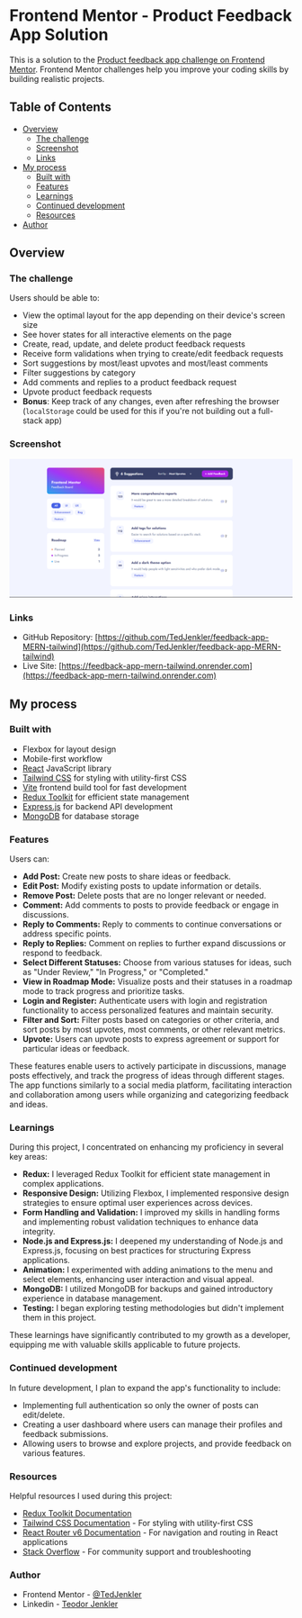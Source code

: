 # Frontend Mentor - Product Feedback App Solution

This is a solution to the [Product feedback app challenge on Frontend Mentor](https://www.frontendmentor.io/challenges/product-feedback-app-wbvUYqjR6). Frontend Mentor challenges help you improve your coding skills by building realistic projects.

## Table of Contents

- [Overview](#overview)
  - [The challenge](#the-challenge)
  - [Screenshot](#screenshot)
  - [Links](#links)
- [My process](#my-process)
  - [Built with](#built-with)
  - [Features](#features)
  - [Learnings](#learnings)
  - [Continued development](#continued-development)
  - [Resources](#resources)
- [Author](#author)

## Overview

### The challenge

Users should be able to:

- View the optimal layout for the app depending on their device's screen size
- See hover states for all interactive elements on the page
- Create, read, update, and delete product feedback requests
- Receive form validations when trying to create/edit feedback requests
- Sort suggestions by most/least upvotes and most/least comments
- Filter suggestions by category
- Add comments and replies to a product feedback request
- Upvote product feedback requests
- **Bonus**: Keep track of any changes, even after refreshing the browser (`localStorage` could be used for this if you're not building out a full-stack app)

### Screenshot

![Screenshot](./screenshot.png)

### Links

- GitHub Repository: [https://github.com/TedJenkler/feedback-app-MERN-tailwind](https://github.com/TedJenkler/feedback-app-MERN-tailwind)
- Live Site: [https://feedback-app-mern-tailwind.onrender.com](https://feedback-app-mern-tailwind.onrender.com)

## My process

### Built with

- Flexbox for layout design
- Mobile-first workflow
- [React](https://reactjs.org/) JavaScript library
- [Tailwind CSS](https://tailwindcss.com/) for styling with utility-first CSS
- [Vite](https://vitejs.dev/) frontend build tool for fast development
- [Redux Toolkit](https://redux-toolkit.js.org/) for efficient state management
- [Express.js](https://expressjs.com/) for backend API development
- [MongoDB](https://www.mongodb.com/) for database storage

### Features

Users can:

- **Add Post:** Create new posts to share ideas or feedback.
- **Edit Post:** Modify existing posts to update information or details.
- **Remove Post:** Delete posts that are no longer relevant or needed.
- **Comment:** Add comments to posts to provide feedback or engage in discussions.
- **Reply to Comments:** Reply to comments to continue conversations or address specific points.
- **Reply to Replies:** Comment on replies to further expand discussions or respond to feedback.
- **Select Different Statuses:** Choose from various statuses for ideas, such as "Under Review," "In Progress," or "Completed."
- **View in Roadmap Mode:** Visualize posts and their statuses in a roadmap mode to track progress and prioritize tasks.
- **Login and Register:** Authenticate users with login and registration functionality to access personalized features and maintain security.
- **Filter and Sort:** Filter posts based on categories or other criteria, and sort posts by most upvotes, most comments, or other relevant metrics.
- **Upvote:** Users can upvote posts to express agreement or support for particular ideas or feedback.

These features enable users to actively participate in discussions, manage posts effectively, and track the progress of ideas through different stages. The app functions similarly to a social media platform, facilitating interaction and collaboration among users while organizing and categorizing feedback and ideas.

### Learnings

During this project, I concentrated on enhancing my proficiency in several key areas:

- **Redux:** I leveraged Redux Toolkit for efficient state management in complex applications.
- **Responsive Design:** Utilizing Flexbox, I implemented responsive design strategies to ensure optimal user experiences across devices.
- **Form Handling and Validation:** I improved my skills in handling forms and implementing robust validation techniques to enhance data integrity.
- **Node.js and Express.js:** I deepened my understanding of Node.js and Express.js, focusing on best practices for structuring Express applications.
- **Animation:** I experimented with adding animations to the menu and select elements, enhancing user interaction and visual appeal.
- **MongoDB:** I utilized MongoDB for backups and gained introductory experience in database management.
- **Testing:** I began exploring testing methodologies but didn't implement them in this project.

These learnings have significantly contributed to my growth as a developer, equipping me with valuable skills applicable to future projects.

### Continued development

In future development, I plan to expand the app's functionality to include:

- Implementing full authentication so only the owner of posts can edit/delete.
- Creating a user dashboard where users can manage their profiles and feedback submissions.
- Allowing users to browse and explore projects, and provide feedback on various features.

### Resources

Helpful resources I used during this project:

- [Redux Toolkit Documentation](https://redux-toolkit.js.org/)
- [Tailwind CSS Documentation](https://tailwindcss.com/docs) - For styling with utility-first CSS
- [React Router v6 Documentation](https://reactrouter.com/docs/en/v6/getting-started/introduction) - For navigation and routing in React applications
- [Stack Overflow](https://stackoverflow.com/) - For community support and troubleshooting

### Author

- Frontend Mentor - [@TedJenkler](https://www.frontendmentor.io/profile/TedJenkler)
- Linkedin - [Teodor Jenkler](https://www.linkedin.com/in/tedjenklerwebdeveloper/)
